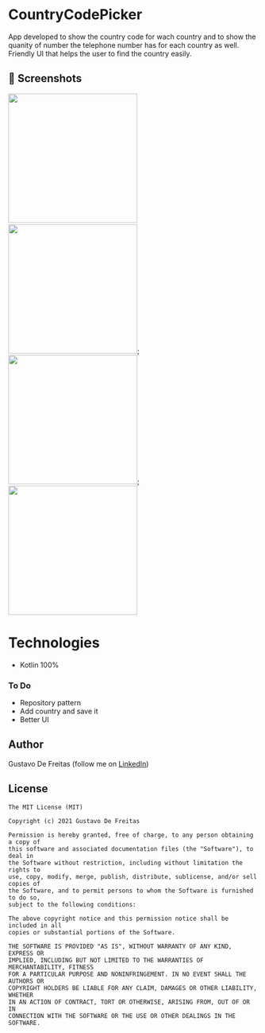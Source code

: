 # CountryCodePicker
App developed to show the country code for wach country and to show the quanity of number the telephone number has for each country as well. Friendly UI that helps the user to find the country easily.

## :camera_flash: Screenshots
<!-- You can add more screenshots here if you like -->
<img src="/result/countrypick1.png" width="260">&emsp; <img src="/result/countrypick2.png" width="260">; <img src="/result/countrypick3.png" width="260">; <img src="/result/countrypick4.png" width="260">

# Technologies
* Kotlin 100%


### To Do
* Repository pattern
* Add country and save it
* Better UI 

## Author

Gustavo De Freitas (follow me on [LinkedIn](https://www.linkedin.com/in/gustavo-de-freitas/))

## License
```
The MIT License (MIT)

Copyright (c) 2021 Gustavo De Freitas

Permission is hereby granted, free of charge, to any person obtaining a copy of
this software and associated documentation files (the "Software"), to deal in
the Software without restriction, including without limitation the rights to
use, copy, modify, merge, publish, distribute, sublicense, and/or sell copies of
the Software, and to permit persons to whom the Software is furnished to do so,
subject to the following conditions:

The above copyright notice and this permission notice shall be included in all
copies or substantial portions of the Software.

THE SOFTWARE IS PROVIDED "AS IS", WITHOUT WARRANTY OF ANY KIND, EXPRESS OR
IMPLIED, INCLUDING BUT NOT LIMITED TO THE WARRANTIES OF MERCHANTABILITY, FITNESS
FOR A PARTICULAR PURPOSE AND NONINFRINGEMENT. IN NO EVENT SHALL THE AUTHORS OR
COPYRIGHT HOLDERS BE LIABLE FOR ANY CLAIM, DAMAGES OR OTHER LIABILITY, WHETHER
IN AN ACTION OF CONTRACT, TORT OR OTHERWISE, ARISING FROM, OUT OF OR IN
CONNECTION WITH THE SOFTWARE OR THE USE OR OTHER DEALINGS IN THE SOFTWARE.
```

